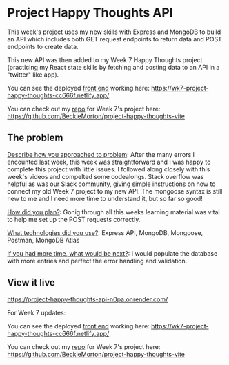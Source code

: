 # Project Happy Thoughts API

This week's project uses my new skills with Express and MongoDB to build an API which includes both GET request endpoints to return data and POST endpoints to create data.

This new API was then added to my Week 7 Happy Thoughts project (practicing my React state skills by fetching and posting data to an API in a "twitter" like app). 

You can see the deployed <ins>front end</ins> working here: https://wk7-project-happy-thoughts-cc666f.netlify.app/

You can check out my <ins>repo</ins> for Week 7's project here: https://github.com/BeckieMorton/project-happy-thoughts-vite

## The problem

<ins>Describe how you approached to problem</ins>: After the many errors I encounted last week, this week was straightforward and I was happy to complete this project with little issues. I followed along closely with this week's videos and compelted some codealongs. Stack overflow was helpful as was our Slack community, giving simple instructions on how to connect my old Week 7 project to my new API.
The mongoose syntax is still new to me and I need more time to understand it, but so far so good!

<ins>How did you plan?</ins>: Gonig through all this weeks learning material was vital to help me set up the POST requests correctly.

<ins>What technologies did you use?</ins>: Express API, MongoDB, Mongoose, Postman, MongoDB Atlas

<ins>If you had more time, what would be next?</ins>: I would populate the database with more entries and perfect the error handling and validation.

## View it live

https://project-happy-thoughts-api-n0pa.onrender.com/

For Week 7 updates:

You can see the deployed <ins>front end</ins> working here: https://wk7-project-happy-thoughts-cc666f.netlify.app/

You can check out my <ins>repo</ins> for Week 7's project here: https://github.com/BeckieMorton/project-happy-thoughts-vite

